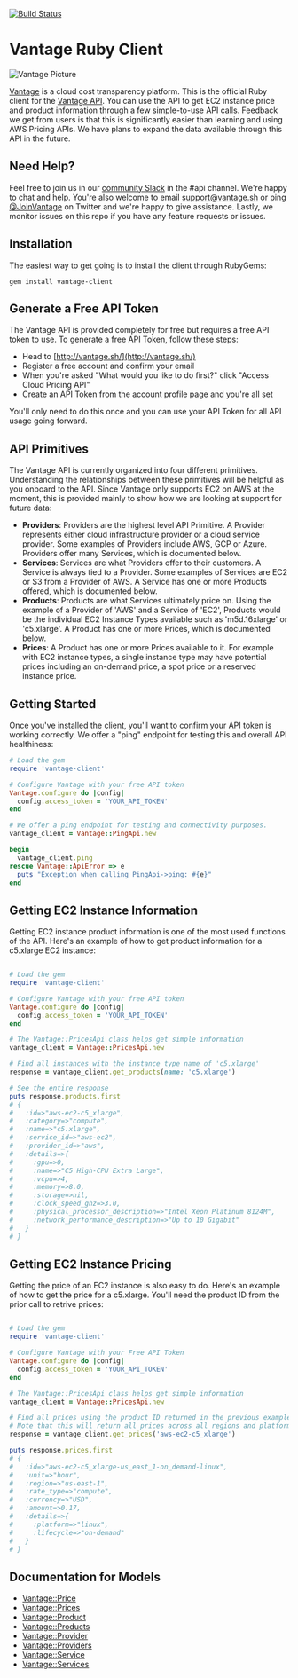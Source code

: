[![Build Status](https://www.travis-ci.com/vantage-sh/vantage-ruby.svg?branch=main)](https://www.travis-ci.com/vantage-sh/vantage-ruby)

# Vantage Ruby Client

![Vantage Picture](https://uploads-ssl.webflow.com/5f9ba05ba40d6414f341df34/5f9bb1764b6670c6f7739564_moutain-scene.svg)


[Vantage](http://vantage.sh/) is a cloud cost transparency platform. This is the official Ruby client for the [Vantage API](http://vantage.readme.io/). You can use the API to get EC2 instance price and product information through a few simple-to-use API calls. Feedback we get from users is that this is significantly easier than learning and using AWS Pricing APIs. We have plans to expand the data available through this API in the future.

## Need Help?

Feel free to join us in our [community Slack](https://join.slack.com/t/vantagecommunity/shared_invite/zt-oey52myv-gq4AWRKkX25kjp1UGziPTw) in the #api channel. We're happy to chat and help. You're also welcome to email support@vantage.sh or ping [@JoinVantage](https://twitter.com/joinvantage) on Twitter and we're happy to give assistance. Lastly, we monitor issues on this repo if you have any feature requests or issues. 

## Installation

The easiest way to get going is to install the client through RubyGems:

```shell
gem install vantage-client
```

## Generate a Free API Token
The Vantage API is provided completely for free but requires a free API token to use. To generate a free API Token, follow these steps:

* Head to [http://vantage.sh/](http://vantage.sh/)
* Register a free account and confirm your email
* When you're asked "What would you like to do first?" click "Access Cloud Pricing API"
* Create an API Token from the account profile page and you're all set

You'll only need to do this once and you can use your API Token for all API usage going forward. 

## API Primitives

The Vantage API is currently organized into four different primitives. Understanding the relationships between these primitives will be helpful as you onboard to the API. Since Vantage only supports EC2 on AWS at the moment, this is provided mainly to show how we are looking at support for future data:

* **Providers**: Providers are the highest level API Primitive. A Provider represents either cloud infrastructure provider or a cloud service provider. Some examples of Providers include AWS, GCP or Azure. Providers offer many Services, which is documented below.
* **Services**: Services are what Providers offer to their customers. A Service is always tied to a Provider. Some examples of Services are EC2 or S3 from a Provider of AWS. A Service has one or more Products offered, which is documented below.
* **Products**: Products are what Services ultimately price on. Using the example of a Provider of 'AWS' and a Service of 'EC2', Products would be the individual EC2 Instance Types available such as 'm5d.16xlarge' or 'c5.xlarge'. A Product has one or more Prices, which is documented below.
* **Prices**: A Product has one or more Prices available to it. For example with EC2 instance types, a single instance type may have potential prices including an on-demand price, a spot price or a reserved instance price.


## Getting Started

Once you've installed the client, you'll want to confirm your API token is working correctly. We offer a "ping" endpoint for testing this and overall API healthiness:

```ruby
# Load the gem
require 'vantage-client'

# Configure Vantage with your free API token
Vantage.configure do |config|
  config.access_token = 'YOUR_API_TOKEN'
end

# We offer a ping endpoint for testing and connectivity purposes.
vantage_client = Vantage::PingApi.new

begin
  vantage_client.ping
rescue Vantage::ApiError => e
  puts "Exception when calling PingApi->ping: #{e}"
end

```

## Getting EC2 Instance Information

Getting EC2 instance product information is one of the most used functions of the API. Here's an example of how to get product information for a c5.xlarge EC2 instance:

```ruby

# Load the gem
require 'vantage-client'

# Configure Vantage with your free API token
Vantage.configure do |config|
  config.access_token = 'YOUR_API_TOKEN'
end

# The Vantage::PricesApi class helps get simple information 
vantage_client = Vantage::PricesApi.new

# Find all instances with the instance type name of 'c5.xlarge'
response = vantage_client.get_products(name: 'c5.xlarge')

# See the entire response
puts response.products.first
# { 
#   :id=>"aws-ec2-c5_xlarge", 
#   :category=>"compute", 
#   :name=>"c5.xlarge", 
#   :service_id=>"aws-ec2", 
#   :provider_id=>"aws", 
#   :details=>{
#     :gpu=>0, 
#     :name=>"C5 High-CPU Extra Large", 
#     :vcpu=>4, 
#     :memory=>8.0, 
#     :storage=>nil, 
#     :clock_speed_ghz=>3.0, 
#     :physical_processor_description=>"Intel Xeon Platinum 8124M", 
#     :network_performance_description=>"Up to 10 Gigabit"
#   }
# }

```

## Getting EC2 Instance Pricing

Getting the price of an EC2 instance is also easy to do. Here's an example of how to get the price for a c5.xlarge. You'll need the product ID from the prior call to retrive prices: 

```ruby 

# Load the gem
require 'vantage-client'

# Configure Vantage with your Free API Token
Vantage.configure do |config|
  config.access_token = 'YOUR_API_TOKEN'
end

# The Vantage::PricesApi class helps get simple information 
vantage_client = Vantage::PricesApi.new

# Find all prices using the product ID returned in the previous example
# Note that this will return all prices across all regions and platform types by default.
response = vantage_client.get_prices('aws-ec2-c5_xlarge')

puts response.prices.first
# {
#   :id=>"aws-ec2-c5_xlarge-us_east_1-on_demand-linux", 
#   :unit=>"hour", 
#   :region=>"us-east-1", 
#   :rate_type=>"compute", 
#   :currency=>"USD", 
#   :amount=>0.17, 
#   :details=>{
#     :platform=>"linux", 
#     :lifecycle=>"on-demand"
#   }
# }


```

## Documentation for Models

 - [Vantage::Price](docs/Price.md)
 - [Vantage::Prices](docs/Prices.md)
 - [Vantage::Product](docs/Product.md)
 - [Vantage::Products](docs/Products.md)
 - [Vantage::Provider](docs/Provider.md)
 - [Vantage::Providers](docs/Providers.md)
 - [Vantage::Service](docs/Service.md)
 - [Vantage::Services](docs/Services.md)

